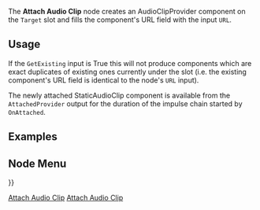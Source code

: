<languages></languages> <translate>

The **Attach Audio Clip** node creates an AudioClipProvider component on
the `Target` slot and fills the component's URL field with the input
`URL`.

## Usage

If the `GetExisting` input is True this will not produce components
which are exact duplicates of existing ones currently under the slot
(i.e. the existing component's URL field is identical to the node's
`URL` input).

The newly attached StaticAudioClip component is available from the
`AttachedProvider` output for the duration of the impulse chain started
by `OnAttached`.

## Examples

## Node Menu

</translate>

}}

[Attach Audio Clip](Category:Protoflux{{#translation:}} "wikilink")
[Attach Audio
Clip](Category:Protoflux:Assets{{#translation:}} "wikilink")